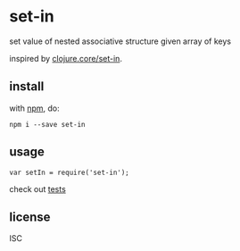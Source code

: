 # set-in

set value of nested associative structure given array of keys

inspired by [clojure.core/set-in](http://clojuredocs.org/clojure_core/1.2.0/clojure.core/set-in).

## install

with [npm](http://npmjs.org), do:

```
npm i --save set-in
```

## usage

```
var setIn = require('set-in');
```

check out [tests](https://github.com/openappjs/set-in/blob/master/test/index.js)

## license

ISC
